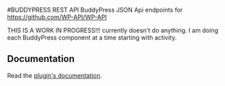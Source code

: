 #BUDDYPRESS REST API
BuddyPress JSON Api endpoints for https://github.com/WP-API/WP-API

THIS IS A WORK IN PROGRESS!!! currently doesn't do anything. I am doing each BuddyPress component at a time starting with activity.

## Documentation

Read the [plugin's documentation][docs].

[docs]: https://github.com/modemlooper/BP-API/wiki
